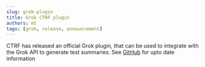 ```yaml
---
slug: grok-plugin
title: Grok CTRF plugin
authors: mt
tags: [grok, release, announcement]
---
```


CTRF has released an official Grok plugin, that can be used to integrate with the Grok API to generate test summaries. See [GitHub](https://github.com/ctrf-io/ai-test-reporter) for upto date information
